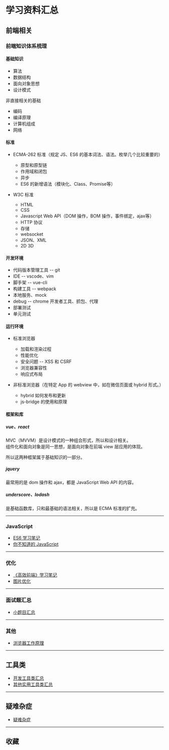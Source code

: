 # 学习资料汇总

## 前端相关

### 前端知识体系梳理

#### 基础知识

- 算法
- 数据结构
- 面向对象思想
- 设计模式

非直接相关的基础

- 编码
- 编译原理
- 计算机组成
- 网络

#### 标准

- ECMA-262 标准（规定 JS、ES6 的基本词法、语法。枚举几个比较重要的）
  - 原型和原型链
  - 作用域和闭包
  - 异步
  - ES6 的新增语法（模块化、Class、Promise等）

- W3C 标准
  - HTML
  - CSS
  - Javascript Web API（DOM 操作，BOM 操作，事件绑定，ajax等）
  - HTTP 协议
  - 存储
  - websocket
  - JSON、XML
  - 2D 3D

#### 开发环境

- 代码版本管理工具 -- git
- IDE -- vscode、vim
- 脚手架 -- vue-cli
- 构建工具 -- webpack
- 本地服务、mock
- debug -- chrome 开发者工具、抓包、代理
- 部署测试
- 单元测试

#### 运行环境

- 标准浏览器
  - 加载和渲染过程
  - 性能优化
  - 安全问题 -- XSS 和 CSRF
  - 浏览器兼容性
  - 响应式布局

- 非标准浏览器（在特定 App 的 webview 中，如在微信页面或 hybrid 形式。）
  - hybrid 如何发布和更新
  - js-bridge 的使用和原理

#### 框架和库

##### vue、react 

MVC（MVVM）是设计模式的一种组合形式，所以和设计相关。  
组件化和面向对象是同一思想，是面向对象在前端 view 层应用的体现。

所以这两种框架属于基础知识的一部分。

##### jquery

最常用的是 dom 操作和 ajax，都是 JavaScript Web API 的内容。

##### underscore、lodash

是基础函数库，只和最基础的语法相关，所以是 ECMA 标准的扩充。

------

### JavaScript

* [ES6 学习笔记](https://lwl0812.github.io/wendys-site/blog/front-end/javascript/es6-guide/es6-guide.html)
* [你不知道的 JavaScript](https://lwl0812.github.io/wendys-site/blog/front-end/javascript/you-dont-know-js/you-dont-know-js.html)

-----

### 优化

* [《高效前端》学习笔记](https://lwl0812.github.io/wendys-site/blog/front-end/effective-front-end/effective-front-end.html)
* [图片优化](https://lwl0812.github.io/wendys-site/blog/front-end/other-resources/03.image-optimize.html)

-----

### 面试题汇总

* [小题目汇总](https://lwl0812.github.io/wendys-site/blog/front-end/interview-related/01.collections.html)

-----

### 其他

* [浏览器工作原理](https://lwl0812.github.io/wendys-site/front-end/other-resources/02.how-browsers-work.html)

-----

## 工具类

* [开发工具类汇总](https://lwl0812.github.io/wendys-site/blog/tools/develop-related/tools.html)
* [其他实用工具类汇总](https://lwl0812.github.io/wendys-site/blog/tools/others/tools.html)

-----

## 疑难杂症

* [疑难杂症](https://lwl0812.github.io/wendys-site/blog/tools/develop-related/tricks.html)

-----

## 收藏




